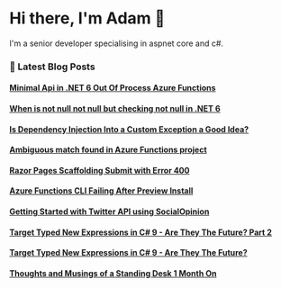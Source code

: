 # Hi there, I'm Adam 👋

I'm a senior developer specialising in aspnet core and c#.

### 📙 Latest Blog Posts
<!--START_SECTION:feed-->
#### [Minimal Api in .NET 6 Out Of Process Azure Functions](http:&#x2F;&#x2F;adamstorr.azurewebsites.net&#x2F;blog&#x2F;minimal-api-in-net6.0-out-of-process-azure-functions)
#### [When is not null not null but checking not null in .NET 6](http:&#x2F;&#x2F;adamstorr.azurewebsites.net&#x2F;blog&#x2F;when-is-not-null-not-null-but-checking-not-null-in-net6.0)
#### [Is Dependency Injection Into a Custom Exception a Good Idea?](http:&#x2F;&#x2F;adamstorr.azurewebsites.net&#x2F;blog&#x2F;is-dependency-injection-into-a-custom-exception-a-good-idea)
#### [Ambiguous match found in Azure Functions project](http:&#x2F;&#x2F;adamstorr.azurewebsites.net&#x2F;blog&#x2F;ambiguous-match-found-in-azure-functions-project)
#### [Razor Pages Scaffolding Submit with Error 400](http:&#x2F;&#x2F;adamstorr.azurewebsites.net&#x2F;blog&#x2F;razor-pages-scaffolding-submit-with-error-400)
#### [Azure Functions CLI Failing After Preview Install](http:&#x2F;&#x2F;adamstorr.azurewebsites.net&#x2F;blog&#x2F;azure-functions-cli-failing-after-preview-install)
#### [Getting Started with Twitter API using SocialOpinion](http:&#x2F;&#x2F;adamstorr.azurewebsites.net&#x2F;blog&#x2F;getting-started-with-twitter-api-using-socialopinion)
#### [Target Typed New Expressions in C# 9 - Are They The Future? Part 2](http:&#x2F;&#x2F;adamstorr.azurewebsites.net&#x2F;blog&#x2F;target-typed-new-expressions-in-csharp-9-are-they-the-future-part-2)
#### [Target Typed New Expressions in C# 9 - Are They The Future?](http:&#x2F;&#x2F;adamstorr.azurewebsites.net&#x2F;blog&#x2F;target-typed-new-expressions-in-csharp-9-are-they-the-future)
#### [Thoughts and Musings of a Standing Desk 1 Month On](http:&#x2F;&#x2F;adamstorr.azurewebsites.net&#x2F;blog&#x2F;thoughts-and-musings-of-a-standing-desk-1-month-on)
<!--END_SECTION:feed-->


<!--
**WestDiscGolf/WestDiscGolf** is a ✨ _special_ ✨ repository because its `README.md` (this file) appears on your GitHub profile.

Here are some ideas to get you started:

- 🔭 I’m currently working on ...
- 🌱 I’m currently learning ...
- 👯 I’m looking to collaborate on ...
- 🤔 I’m looking for help with ...
- 💬 Ask me about ...
- 📫 How to reach me: ...
- 😄 Pronouns: ...
- ⚡ Fun fact: ...
-->
